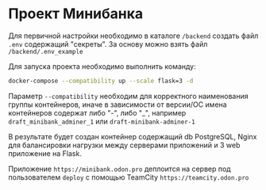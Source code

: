 # Проект Минибанка
Для первичной настройки необходимо в каталоге `/backend` создать файл `.env` содержащий "секреты". За основу можно взять файл `/backend/.env_example`

Для запуска проекта необходимо выполнить команду:
```sh
docker-compose --compatibility up --scale flask=3 -d
```

Параметр `--compatibility` необходим для корректного наименования группы контейнеров, иначе в зависимости от версии/ОС имена контейнеров содержат либо "-", либо "_", например `draft_minibank_adminer_1` или `draft-minibank-adminer-1`


В результате будет создан контейнер содержащий db PostgreSQL, Nginx для балансировки нагрузки между серверами приложений и 3 web приложение на Flask.

Приложение `https://minibank.odon.pro` деплоится на сервер под пользователем `deploy` с помощью TeamCity `https://teamcity.odon.pro`
